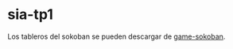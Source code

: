 # sia-tp1


Los tableros del sokoban se pueden descargar de [game-sokoban](http://www.game-sokoban.com/).
